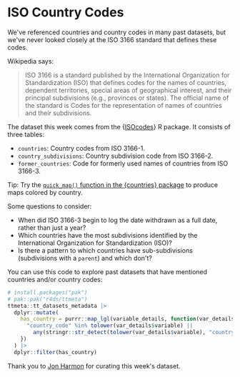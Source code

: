 # ISO Country Codes

We've referenced countries and country codes in many past datasets, but we've never looked closely at the ISO 3166 standard that defines these codes.

Wikipedia says:

> ISO 3166 is a standard published by the International Organization for 
> Standardization (ISO) that defines codes for the names of countries, dependent 
> territories, special areas of geographical interest, and their principal 
> subdivisions (e.g., provinces or states). The official name of the standard 
> is Codes for the representation of names of countries and their subdivisions.

The dataset this week comes from the {[ISOcodes](https://cran.r-project.org/package=ISOcodes)} R package. It consists of three tables:

- `countries`: Country codes from ISO 3166-1.
- `country_subdivisions`: Country subdivision code from ISO 3166-2.
- `former_countries`: Code for formerly used names of countries from ISO 3166-3.

Tip: Try the [`quick_map()` function in the {countries} package](https://fbellelli.github.io/countries/reference/quick_map.html) to produce maps colored by country.

Some questions to consider:

- When did ISO 3166-3 begin to log the date withdrawn as a full date, rather than just a year?
- Which countries have the most subdivisions identified by the International Organization for Standardization (ISO)? 
- Is there a pattern to which countries have sub-subdivisions (subdivisions with a `parent`) and which don't?

You can use this code to explore past datasets that have mentioned countries and/or country codes:

```r
# install.packages("pak")
# pak::pak("r4ds/ttmeta")
ttmeta::tt_datasets_metadata |> 
  dplyr::mutate(
    has_country = purrr::map_lgl(variable_details, function(var_details) {
      "country_code" %in% tolower(var_details$variable) ||
        any(stringr::str_detect(tolower(var_details$variable), "country"))
    })
  ) |> 
  dplyr::filter(has_country)
```

Thank you to [Jon Harmon](https://github.com/jonthegeek) for curating this week's dataset.
